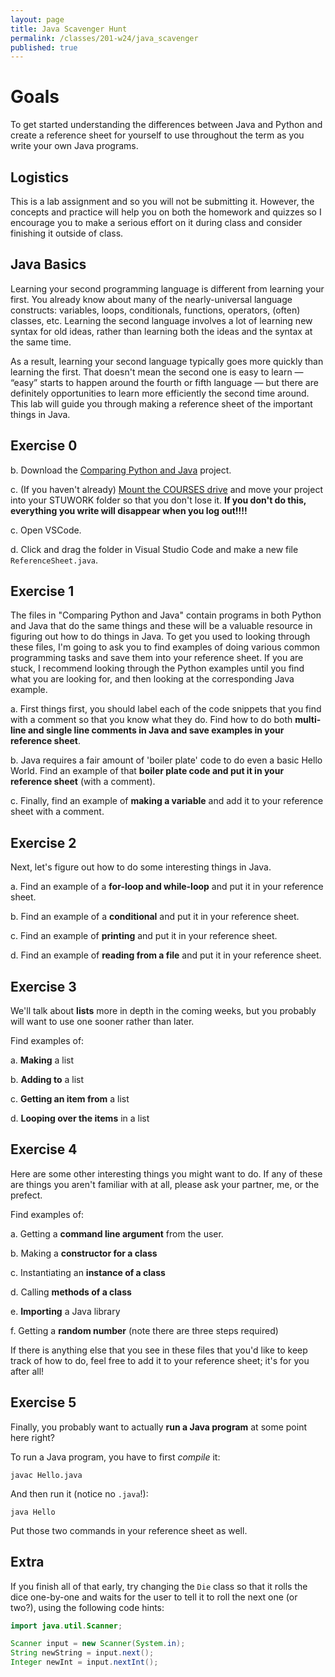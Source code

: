 ```yaml
---
layout: page
title: Java Scavenger Hunt
permalink: /classes/201-w24/java_scavenger
published: true
---
```


# Goals
To get started understanding the differences between Java and Python and create a reference sheet for yourself to use throughout the term as you write your own Java programs.

## Logistics
This is a lab assignment and so you will not be submitting it. However, the concepts and practice will help you on both the homework and quizzes so I encourage you to make a serious effort on it during class and consider finishing it outside of class.

## Java Basics
Learning your second programming language is different from learning your first.
You already know about many of the nearly-universal language constructs: variables, loops, conditionals, functions, operators, (often) classes, etc. Learning the second language involves a lot of learning new syntax for old ideas, rather than learning both the ideas and the syntax at the same time.

As a result, learning your second language typically goes more quickly than learning the first. 
That doesn't mean the second one is easy to learn — “easy” starts to happen around the fourth or fifth language — but there are definitely opportunities to learn more efficiently the second time around.
This lab will guide you through making a reference sheet of the important things in Java.

## Exercise 0

b. Download the [Comparing Python and Java](Comparing-Python-and-Java.zip) project.

c. (If you haven't already) [Mount the COURSES drive](https://wiki.carleton.edu/pages/viewpage.action?spaceKey=carl&title=CS+111+and+201+workflow+in+CS+labs) and move your project into your STUWORK folder so that you don't lose it. **If you don't do this, everything you write will disappear when you log out!!!!**

c. Open VSCode.

d. Click and drag the folder in Visual Studio Code and make a new file `ReferenceSheet.java`. 

## Exercise 1
The files in "Comparing Python and Java" contain programs in both Python and Java that do the same things and these will be a valuable resource in figuring out how to do things in Java. 
To get you used to looking through these files, I'm going to ask you to find examples of doing various common programming tasks and save them into your reference sheet.
If you are stuck, I recommend looking through the Python examples until you find what you are looking for, and then looking at the corresponding Java example.

a. First things first, you should label each of the code snippets that you find with a comment so that you know what they do. Find how to do both **multi-line and single line comments in Java and save examples in your reference sheet**.

b. Java requires a fair amount of 'boiler plate' code to do even a basic Hello World. Find an example of that **boiler plate code and put it in your reference sheet** (with a comment).

c. Finally, find an example of **making a variable** and add it to your reference sheet with a comment.

## Exercise 2
Next, let's figure out how to do some interesting things in Java.

a. Find an example of a **for-loop and while-loop** and put it in your reference sheet.

b. Find an example of a **conditional** and put it in your reference sheet.

c. Find an example of **printing** and put it in your reference sheet.

d. Find an example of **reading from a file** and put it in your reference sheet.

## Exercise 3
We'll talk about **lists** more in depth in the coming weeks, but you probably will want to use one sooner rather than later.

Find examples of:

a. **Making** a list

b. **Adding to** a list

c. **Getting an item from** a list

d. **Looping over the items** in a list

## Exercise 4
Here are some other interesting things you might want to do.
If any of these are things you aren't familiar with at all, please ask your partner, me, or the prefect.

Find examples of:

a. Getting a **command line argument** from the user.

b. Making a **constructor for a class**

c. Instantiating an **instance of a class**

d. Calling **methods of a class**

e. **Importing** a Java library

f. Getting a **random number** (note there are three steps required)

If there is anything else that you see in these files that you'd like to keep track of how to do, feel free to add it to your reference sheet; it's for you after all!

## Exercise 5
Finally, you probably want to actually **run a Java program** at some point here right?

To run a Java program, you have to first *compile* it:
```
javac Hello.java
```

And then run it (notice no `.java`!):
```
java Hello
```

Put those two commands in your reference sheet as well.

## Extra
If you finish all of that early, try changing the `Die` class so that it rolls the dice one-by-one and waits for the user to tell it to roll the next one (or two?), using the following code hints:

```java
import java.util.Scanner;

Scanner input = new Scanner(System.in);
String newString = input.next();
Integer newInt = input.nextInt();
```
